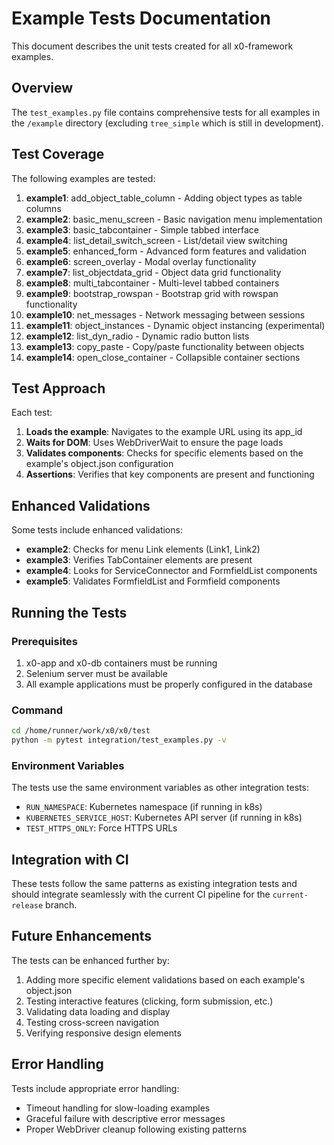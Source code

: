 # Example Tests Documentation

This document describes the unit tests created for all x0-framework examples.

## Overview

The `test_examples.py` file contains comprehensive tests for all examples in the `/example` directory (excluding `tree_simple` which is still in development).

## Test Coverage

The following examples are tested:

1. **example1**: add_object_table_column - Adding object types as table columns
2. **example2**: basic_menu_screen - Basic navigation menu implementation
3. **example3**: basic_tabcontainer - Simple tabbed interface  
4. **example4**: list_detail_switch_screen - List/detail view switching
5. **example5**: enhanced_form - Advanced form features and validation
6. **example6**: screen_overlay - Modal overlay functionality
7. **example7**: list_objectdata_grid - Object data grid functionality
8. **example8**: multi_tabcontainer - Multi-level tabbed containers
9. **example9**: bootstrap_rowspan - Bootstrap grid with rowspan functionality
10. **example10**: net_messages - Network messaging between sessions
11. **example11**: object_instances - Dynamic object instancing (experimental)
12. **example12**: list_dyn_radio - Dynamic radio button lists
13. **example13**: copy_paste - Copy/paste functionality between objects
14. **example14**: open_close_container - Collapsible container sections

## Test Approach

Each test:

1. **Loads the example**: Navigates to the example URL using its app_id
2. **Waits for DOM**: Uses WebDriverWait to ensure the page loads
3. **Validates components**: Checks for specific elements based on the example's object.json configuration
4. **Assertions**: Verifies that key components are present and functioning

## Enhanced Validations

Some tests include enhanced validations:

- **example2**: Checks for menu Link elements (Link1, Link2)
- **example3**: Verifies TabContainer elements are present
- **example4**: Looks for ServiceConnector and FormfieldList components
- **example5**: Validates FormfieldList and Formfield components

## Running the Tests

### Prerequisites

1. x0-app and x0-db containers must be running
2. Selenium server must be available
3. All example applications must be properly configured in the database

### Command

```bash
cd /home/runner/work/x0/x0/test
python -m pytest integration/test_examples.py -v
```

### Environment Variables

The tests use the same environment variables as other integration tests:

- `RUN_NAMESPACE`: Kubernetes namespace (if running in k8s)
- `KUBERNETES_SERVICE_HOST`: Kubernetes API server (if running in k8s)
- `TEST_HTTPS_ONLY`: Force HTTPS URLs

## Integration with CI

These tests follow the same patterns as existing integration tests and should integrate seamlessly with the current CI pipeline for the `current-release` branch.

## Future Enhancements

The tests can be enhanced further by:

1. Adding more specific element validations based on each example's object.json
2. Testing interactive features (clicking, form submission, etc.)
3. Validating data loading and display
4. Testing cross-screen navigation
5. Verifying responsive design elements

## Error Handling

Tests include appropriate error handling:

- Timeout handling for slow-loading examples
- Graceful failure with descriptive error messages
- Proper WebDriver cleanup following existing patterns